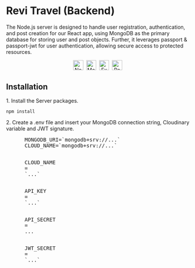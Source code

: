 <div id="header">
  <h1>Revi Travel (Backend)</h1>
  <p> The Node.js server is designed to handle user registration, authentication, and post creation for our React app, using MongoDB as the primary database for storing user and post objects. Further, it leverages passport & passport-jwt for user authentication, allowing secure access to protected resources. </p>
</div>
<div align="center">
  <img src="https://img.shields.io/badge/node.js-white?style=for-the-badge&logo=Node.js&logoColor=339933" alt="Node JS Logo" height="27.5"/>&nbsp;
  <img src="https://img.shields.io/badge/-MongoDB-13aa52?style=for-the-badge&logo=mongodb&logoColor=white" alt="Mongo db" height="27.5"/>&nbsp;
  <img src="https://img.shields.io/badge/express.js-%23404d59.svg?style=for-the-badge&logo=express&logoColor=%2361DAFB" alt="Express JS Logo" height="27.5"/>&nbsp;
  <img src="https://img.shields.io/badge/Passport_Js-black?style=for-the-badge&logo=passport&logoColor=" alt="Passport JS Logo" height="27.5"/>&nbsp;
</div>
<div>
  <h2>Installation</h2>
  <p> 1. Install the Server packages. </p>
  <code>npm install</code>
  <p> 2. Create a .env file and insert your MongoDB connection string, Cloudinary variable and JWT signature. </p>
  <div class="highlight highlight-source-js notranslate position-relative overflow-auto" dir="auto">
    <pre>
      <span class="pl-c1">MONGODB_URI</span><span class="pl-c1">=</span><span class="pl-s">`mongodb+srv://...`</span>
      <span class="pl-c1">CLOUD_NAME</span><span class="pl-c1">=</span><span class="pl-s">`mongodb+srv://...`</span>
    </pre>
    <pre>
      <span class="pl-c1">CLOUD_NAME</span>
      <span class="pl-c1">=</span>
      <span class="pl-s">`...`</span>
    </pre>
    <pre>
      <span class="pl-c1">API_KEY</span>
      <span class="pl-c1">=</span>
      <span class="pl-s">`...`</span>
    </pre>
    <pre>
      <span class="pl-c1">API_SECRET</span>
      <span class="pl-c1">=</span>
      <span class="pl-s">...</span>
    </pre>
    <pre>
      <span class="pl-c1">JWT_SECRET</span>
      <span class="pl-c1">=</span>
      <span class="pl-s">`...`</span>
    </pre>
  </div>

